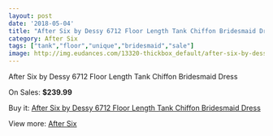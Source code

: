 ```yaml
---
layout: post
date: '2018-05-04'
title: "After Six by Dessy 6712 Floor Length Tank Chiffon Bridesmaid Dress"
category: After Six
tags: ["tank","floor","unique","bridesmaid","sale"]
image: http://img.eudances.com/13320-thickbox_default/after-six-by-dessy-6712-floor-length-tank-chiffon-bridesmaid-dress.jpg
---
```

After Six by Dessy 6712 Floor Length Tank Chiffon Bridesmaid Dress

On Sales: **$239.99**
<a href="https://www.eudances.com/en/after-six/4026-after-six-by-dessy-6712-floor-length-tank-chiffon-bridesmaid-dress.html"><amp-img layout="responsive" width="600" height="600" src="//img.eudances.com/13320-thickbox_default/after-six-by-dessy-6712-floor-length-tank-chiffon-bridesmaid-dress.jpg" alt="After Six by Dessy 6712 Floor Length Tank Chiffon Bridesmaid Dress 0" /></a>
<a href="https://www.eudances.com/en/after-six/4026-after-six-by-dessy-6712-floor-length-tank-chiffon-bridesmaid-dress.html"><amp-img layout="responsive" width="600" height="600" src="//img.eudances.com/13323-thickbox_default/after-six-by-dessy-6712-floor-length-tank-chiffon-bridesmaid-dress.jpg" alt="After Six by Dessy 6712 Floor Length Tank Chiffon Bridesmaid Dress 1" /></a>
<a href="https://www.eudances.com/en/after-six/4026-after-six-by-dessy-6712-floor-length-tank-chiffon-bridesmaid-dress.html"><amp-img layout="responsive" width="600" height="600" src="//img.eudances.com/13322-thickbox_default/after-six-by-dessy-6712-floor-length-tank-chiffon-bridesmaid-dress.jpg" alt="After Six by Dessy 6712 Floor Length Tank Chiffon Bridesmaid Dress 2" /></a>
<a href="https://www.eudances.com/en/after-six/4026-after-six-by-dessy-6712-floor-length-tank-chiffon-bridesmaid-dress.html"><amp-img layout="responsive" width="600" height="600" src="//img.eudances.com/13321-thickbox_default/after-six-by-dessy-6712-floor-length-tank-chiffon-bridesmaid-dress.jpg" alt="After Six by Dessy 6712 Floor Length Tank Chiffon Bridesmaid Dress 3" /></a>

Buy it: [After Six by Dessy 6712 Floor Length Tank Chiffon Bridesmaid Dress](https://www.eudances.com/en/after-six/4026-after-six-by-dessy-6712-floor-length-tank-chiffon-bridesmaid-dress.html "After Six by Dessy 6712 Floor Length Tank Chiffon Bridesmaid Dress")

View more: [After Six](https://www.eudances.com/en/50-after-six "After Six")